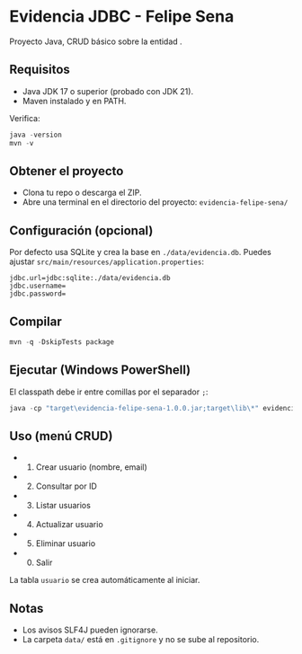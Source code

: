 # Evidencia JDBC - Felipe Sena

Proyecto Java, CRUD básico sobre la entidad .

## Requisitos
- Java JDK 17 o superior (probado con JDK 21).
- Maven instalado y en PATH.

Verifica:
```powershell
java -version
mvn -v
```

## Obtener el proyecto
- Clona tu repo o descarga el ZIP.
- Abre una terminal en el directorio del proyecto: `evidencia-felipe-sena/`

## Configuración (opcional)
Por defecto usa SQLite y crea la base en `./data/evidencia.db`.
Puedes ajustar `src/main/resources/application.properties`:
```properties
jdbc.url=jdbc:sqlite:./data/evidencia.db
jdbc.username=
jdbc.password=
```

## Compilar
```powershell
mvn -q -DskipTests package
```

## Ejecutar (Windows PowerShell)
El classpath debe ir entre comillas por el separador `;`:
```powershell
java -cp "target\evidencia-felipe-sena-1.0.0.jar;target\lib\*" evidencia.felipe.sena.app.Main
```

## Uso (menú CRUD)
- 1) Crear usuario (nombre, email)
- 2) Consultar por ID
- 3) Listar usuarios
- 4) Actualizar usuario
- 5) Eliminar usuario
- 0) Salir

La tabla `usuario` se crea automáticamente al iniciar.

## Notas
- Los avisos SLF4J pueden ignorarse.
- La carpeta `data/` está en `.gitignore` y no se sube al repositorio.
